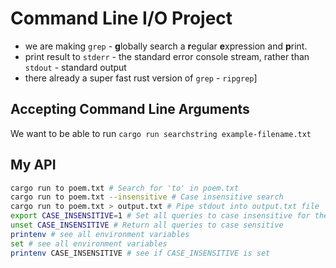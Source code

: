 # Command Line I/O Project

- we are making `grep` - **g**lobally search a **r**egular **e**xpression and **p**rint.
- print result to `stderr` - the standard error console stream, rather than `stdout` - standard output
- there already a super fast rust version of `grep` - `ripgrep`]

## Accepting Command Line Arguments

We want to be able to run `cargo run searchstring example-filename.txt`

## My API

```zsh
cargo run to poem.txt # Search for 'to' in poem.txt
cargo run to poem.txt --insensitive # Case insensitive search
cargo run to poem.txt > output.txt # Pipe stdout into output.txt file
export CASE_INSENSITIVE=1 # Set all queries to case insensitive for the length of the session
unset CASE_INSENSITIVE # Return all queries to case sensitive
printenv # see all environment variables
set # see all environment variables
printenv CASE_INSENSITIVE # see if CASE_INSENSITIVE is set
```